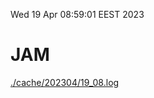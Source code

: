 Wed 19 Apr 08:59:01 EEST 2023
# JAM
<a href='./cache/202304/19_08.log'>./cache/202304/19_08.log</a>
